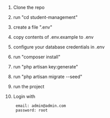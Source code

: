 1. Clone the repo

2. run "cd student-management"

3. create a file ".env"

4. copy contents of .env.example to .env

5. configure your database credentials in .env

6. run "composer install"

7. run "php artisan key:generate"

6. run "php artisan migrate --seed"

5. run the project

6. Login with 

        email: admin@admin.com
        password: root

